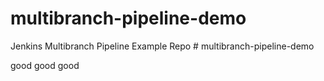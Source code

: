 # multibranch-pipeline-demo
Jenkins Multibranch Pipeline Example Repo 
#   m u l t i b r a n c h - p i p e l i n e - d e m o 
 
 

good good good